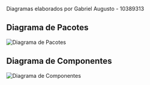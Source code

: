 Diagramas elaborados por Gabriel Augusto - 10389313

## Diagrama de Pacotes

![Diagrama de Pacotes](https://imgur.com/kRTSe5C)

## Diagrama de Componentes

![Diagrama de Componentes](https://imgur.com/a/Z6EzVpY)
